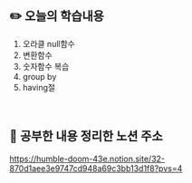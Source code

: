 ## :pencil2:  오늘의 학습내용
1. 오라클 null함수
2. 변환함수
3. 숫자함수 복습
4. group by
5. having절
<br>

## :memo:  공부한 내용 정리한 노션 주소
<https://humble-doom-43e.notion.site/32-870d1aee3e9747cd948a69c3bb13d1f8?pvs=4>

